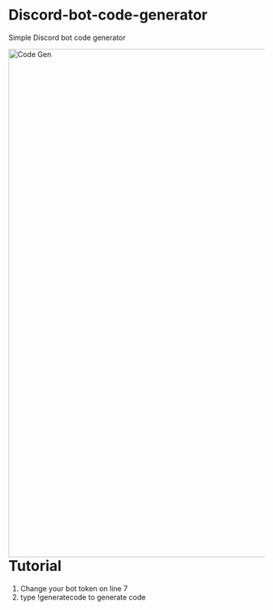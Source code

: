 # Discord-bot-code-generator
Simple Discord bot code generator

<img align="left" alt="Code Gen" width="1000px" src="https://cdn.discordapp.com/attachments/893883920993628200/893909896867758141/unknown.png" />

# Tutorial
1. Change your bot token on line 7
2. type !generatecode to generate code
